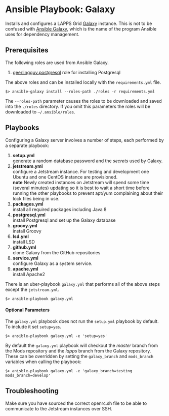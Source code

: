 # Ansible Playbook: Galaxy

Installs and configures a LAPPS Grid [Galaxy](https://galaxyproject.org) instance.  This is not to be confused with [Ansible Galaxy](https://ansible.galaxy.com), which is the name of the program Ansible uses for dependency management.

## Prerequisites

The following roles are used from Ansible Galaxy.

1. [geerlingguy.postgresql](https://github.com/geerlingguy/ansible-role-postgresql) role for installing Postgresql

The above roles and can be installed locally with the `requirements.yml` file.

``` 
$> ansible-galaxy install --roles-path ./roles -r requirements.yml
```

The `--roles-path` parameter causes the roles to be downloaded and saved into the `./roles` directory.  If you omit this parameters the roles will be downloaded to  `~/.ansible/roles`.

## Playbooks

Configuring a Galaxy server involves a number of steps, each performed by a separate playbook:

1. **setup.yml**<br/> generate a random database password and the *secrets* used by Galaxy.
1. **jetstream.yml**<br/>configure a Jetstream instance.  For testing and development one Ubuntu and one CentOS instance are provisioned.<br/> **note** Newly created instances on Jetstream will spend some time (several minutes) updating so it is best to wait a short time before running the other playbooks to prevent apt/yum complaining about their lock files being in use.
1. **packages.yml**<br/> install all required packages including Java 8
1. **postgresql.yml**<br/> install Postgresql and set up the Galaxy database
1. **groovy.yml**<br/> install Groovy
1. **lsd.yml**<br/> install LSD
1. **github.yml**<br/> clone Galaxy from the GitHub repositories
1. **service.yml**<br/> configure Galaxy as a system service.
1. **apache.yml**<br/> install Apache2

There is an uber-playbook `galaxy.yml` that performs all of the above steps except the `jetstream.yml`.

``` 
$> ansible-playbook galaxy.yml
```

#### Optional Parameters

The `galaxy.yml` playbook does not run the `setup.yml` playbook by default. To include it set `setup=yes`. 

``` 
$> ansible-playbook galaxy.yml -e 'setup=yes'
```

By default the `galaxy.yml` playbook will checkout the *master* branch from the Mods repository and the *lapps* branch from the Galaxy repository.  These can be overridden by setting the `galaxy_branch` and `mods_branch` variables when calling the playbook:

``` 
$> anisble-playbook galaxy.yml -e 'galaxy_branch=testing mods_branch=develop'
``` 

## Troubleshooting

Make sure you have sourced the correct openrc.sh file to be able to communicate to the Jetstream instances over SSH.


